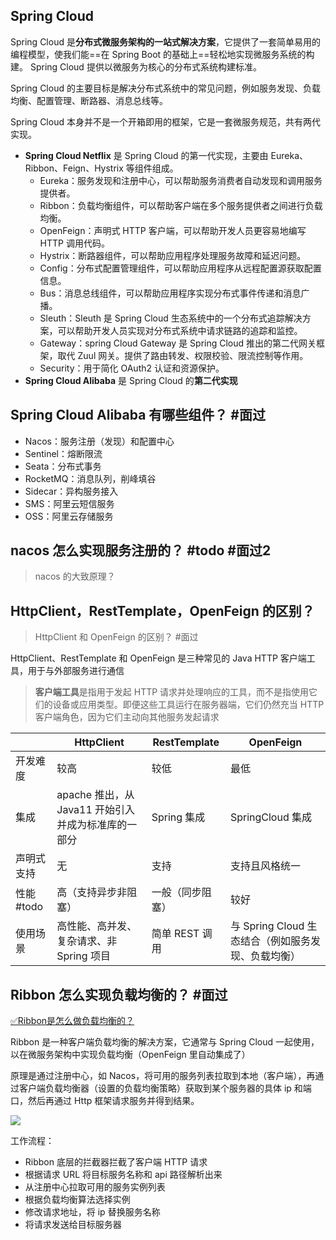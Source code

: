 ## Spring Cloud

Spring Cloud 是**分布式微服务架构的一站式解决方案**，它提供了一套简单易用的编程模型，使我们能==在 Spring Boot 的基础上==轻松地实现微服务系统的构建。 Spring Cloud 提供以微服务为核心的分布式系统构建标准。

Spring Cloud 的主要目标是解决分布式系统中的常见问题，例如服务发现、负载均衡、配置管理、断路器、消息总线等。

Spring Cloud 本身并不是一个开箱即用的框架，它是一套微服务规范，共有两代实现。
- **Spring Cloud Netflix** 是 Spring Cloud 的第一代实现，主要由 Eureka、Ribbon、Feign、Hystrix 等组件组成。
	- Eureka：服务发现和注册中心，可以帮助服务消费者自动发现和调用服务提供者。
	- Ribbon：负载均衡组件，可以帮助客户端在多个服务提供者之间进行负载均衡。
	- OpenFeign：声明式 HTTP 客户端，可以帮助开发人员更容易地编写 HTTP 调用代码。
	- Hystrix：断路器组件，可以帮助应用程序处理服务故障和延迟问题。
	- Config：分布式配置管理组件，可以帮助应用程序从远程配置源获取配置信息。
	- Bus：消息总线组件，可以帮助应用程序实现分布式事件传递和消息广播。
	- Sleuth：Sleuth 是 Spring Cloud 生态系统中的一个分布式追踪解决方案，可以帮助开发人员实现对分布式系统中请求链路的追踪和监控。
	- Gateway：spring Cloud Gateway 是 Spring Cloud 推出的第二代网关框架，取代 Zuul 网关。提供了路由转发、权限校验、限流控制等作用。
	- Security：用于简化 OAuth2 认证和资源保护。
- **Spring Cloud Alibaba** 是 Spring Cloud 的**第二代实现**

## Spring Cloud Alibaba 有哪些组件？ #面过 

- Nacos：服务注册（发现）和配置中心
- Sentinel：熔断限流
- Seata：分布式事务
- RocketMQ：消息队列，削峰填谷
- Sidecar：异构服务接入
- SMS：阿里云短信服务
- OSS：阿里云存储服务

## nacos 怎么实现服务注册的？ #todo #面过2 

> nacos 的大致原理？ 




## HttpClient，RestTemplate，OpenFeign 的区别？

> HttpClient 和 OpenFeign 的区别？ #面过 

HttpClient、RestTemplate 和 OpenFeign 是三种常见的 Java HTTP 客户端工具，用于与外部服务进行通信

> **客户端工具**是指用于发起 HTTP 请求并处理响应的工具，而不是指使用它们的设备或应用类型。即便这些工具运行在服务器端，它们仍然充当 HTTP 客户端角色，因为它们主动向其他服务发起请求


|          | HttpClient                        | RestTemplate | OpenFeign                        |
| -------- | --------------------------------- | ------------ | -------------------------------- |
| 开发难度     | 较高                                | 较低           | 最低                               |
| 集成       | apache 推出，从 Java11 开始引入并成为标准库的一部分 | Spring 集成    | SpringCloud 集成                   |
| 声明式支持    | 无                                 | 支持           | 支持且风格统一                          |
| 性能 #todo | 高（支持异步非阻塞）                        | 一般（同步阻塞）     | 较好                               |
| 使用场景     | 高性能、高并发、复杂请求、非 Spring 项目          | 简单 REST 调用   | 与 Spring Cloud 生态结合（例如服务发现、负载均衡） |

## Ribbon 怎么实现负载均衡的？ #面过

[✅Ribbon是怎么做负载均衡的？](https://www.yuque.com/hollis666/krcpbs/umf7fkgc9purm9qb)

Ribbon 是一种客户端负载均衡的解决方案，它通常与 Spring Cloud 一起使用，以在微服务架构中实现负载均衡（OpenFeign 里自动集成了）

原理是通过注册中心，如 Nacos，将可用的服务列表拉取到本地（客户端），再通过客户端负载均衡器（设置的负载均衡策略）获取到某个服务器的具体 ip 和端口，然后再通过 Http 框架请求服务并得到结果。

![](https://cdn.nlark.com/yuque/0/2023/png/5378072/1683878166235-0fca0c8a-624e-4ec0-a906-6eed33ef387c.png)

工作流程：
- Ribbon 底层的拦截器拦截了客户端 HTTP 请求
- 根据请求 URL 将目标服务名称和 api 路径解析出来
- 从注册中心拉取可用的服务实例列表
- 根据负载均衡算法选择实例
- 修改请求地址，将 ip 替换服务名称
- 将请求发送给目标服务器